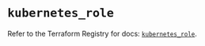 # `kubernetes_role`

Refer to the Terraform Registry for docs: [`kubernetes_role`](https://registry.terraform.io/providers/hashicorp/kubernetes/2.34.0/docs/resources/role).
